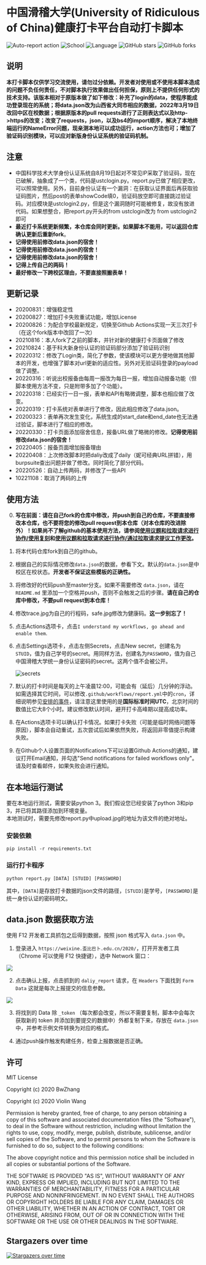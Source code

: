 # 中国滑稽大学(University of Ridiculous of China)健康打卡平台自动打卡脚本

![Auto-report action](https://github.com/Kobe972/USTC-ncov-AutoReport/workflows/Auto-report%20action/badge.svg?branch=main)
![School](https://img.shields.io/badge/School-URC-blue.svg)
![Language](https://img.shields.io/badge/language-Python3-yellow.svg)
![GitHub stars](https://img.shields.io/github/stars/Kobe972/USTC-ncov-AutoReport)
![GitHub forks](https://img.shields.io/github/forks/Kobe972/USTC-ncov-AutoReport)

## 说明 

**本打卡脚本仅供学习交流使用，请勿过分依赖。开发者对使用或不使用本脚本造成的问题不负任何责任，不对脚本执行效果做出任何担保，原则上不提供任何形式的技术支持。该版本相对于原版本做了如下修改：补充了login的data，使程序能成功登录现在的系统；将data.json改为山西省大同市相应的数据，2022年3月19日改回中区在校数据；根据原版本的pull requests进行了正则表达式以及http->https的改变；改变了requests，json，以及bs4的import顺序，解决了本地终端运行的NameError问题，现亲测本地可以成功运行，action方法也可；增加了验证码识别模块，可以应对新版身份认证系统的验证码机制。**

## 注意
* 中国科学技术大学身份认证系统自8月19日起对不常见IP采取了验证码，现在已破解，抽象成了一个类，代码是ustclogin.py。report.py已做了相应更改，可以照常使用。另外，目前身份认证有一个漏洞：在获取认证界面后再获取验证码图片，然后post的表单showCode填0，验证码放空即可直接跳过验证码。对应模块是ustclogin2.py，但是这个漏洞随时可能被修复，故没有放进代码。如果想整合，把report.py开头的from ustclogin改为 from ustclogin2即可
* **最近打卡系统更新频繁，本仓库会同时更新。如果脚本不能用，可以返回仓库确认更新后重新fork**。
* **记得使用前修改data.json的宿舍！**
* **记得使用前修改data.json的宿舍！**
* **记得使用前修改data.json的宿舍！**
* **记得上传自己的两码！**
* **最好修改一下跨校区理由，不要直接照搬表单！**

## 更新记录

- 20200831：增强稳定性
- 20200827：增加打卡失败重试功能，增加License
- 20200826：为配合学校最新规定，切换至Github Actions实现一天三次打卡（在这个fork版本中改回了一次）
- 20210816：本人fork了之前的脚本，并针对新的健康打卡页面做了修改
- 20210824：基于科大新身份认证的验证码部分添加了验证码识别
- 20220312：修改了Login类，简化了参数，使该模块可以更方便地做其他脚本的开发，也增强了脚本对url更新的适应性。另外对无验证码登录的payload做了调整。
- 20220316：听说出校报备由每周一报改为每日一报，增加自动报备功能（但脚本使用方法不变，只是附带多加了个功能）。
- 20220318：已经实行一日一报，表单和API有略微调整，脚本也相应做了改变。
- 20220319：打卡系统对表单进行了修改，因此相应修改了data.json。
- 20200323：表单再次发生变化，系统生成的start_date和end_date也无法通过验证，脚本进行了相应的修改。
- 20220330：打卡页面添加宿舍信息，报备URL做了略微的修改。**记得使用前修改data.json的宿舍！**
- 20220405：报备页面增加报备理由
- 20220408：上次修改脚本时把daliy改成了daily（妮可经典URL拼错），用burpsuite查出问题并做了修改。同时简化了部分代码。
- 20220526：自动上传两码，并修改了一些API
- 10221108：取消了两码的上传

## 使用方法

0. **写在前面：请在自己fork的仓库中修改，并push到自己的仓库，不要直接修改本仓库，也不要将您的修改pull request到本仓库（对本仓库的改进除外）！如果尚不了解github的基本使用方法，请参阅[使用议题和拉取请求进行协作/使用复刻](https://docs.github.com/cn/github/collaborating-with-issues-and-pull-requests/working-with-forks)和[使用议题和拉取请求进行协作/通过拉取请求提议工作更改](https://docs.github.com/cn/github/collaborating-with-issues-and-pull-requests/proposing-changes-to-your-work-with-pull-requests)。**

1. 将本代码仓库fork到自己的github。

2. 根据自己的实际情况修改`data.json`的数据，参看下文。默认的`data.json`是中校区在校状态。**开发者不保证这些模板的正确性。**

3. 将修改好的代码push至master分支。如果不需要修改 `data.json`，请在 `README.md` 里添加一个空格并push，否则不会触发之后的步骤。**请在自己的仓库中修改，不要pull request到本仓库！**
4. 修改trace.jpg为自己的行程码，safe.jpg修改为健康码。**这一步别忘了！**

5. 点击Actions选项卡，点击`I understand my workflows, go ahead and enable them`.

6. 点击Settings选项卡，点击左侧Secrets，点击New secret，创建名为`STUID`，值为自己学号的secret。用同样方法，创建名为`PASSWORD`，值为自己中国滑稽大学统一身份认证密码的secret。这两个值不会被公开。

   ![secrets](imgs/image-20200826215037042.png)

7. 默认的打卡时间是每天的上午凌晨12:00，可能会有（延后）几分钟的浮动。如需选择其它时间，可以修改`.github/workflows/report.yml`中的`cron`，详细说明参见[安排的事件](https://docs.github.com/cn/actions/reference/events-that-trigger-workflows#scheduled-events)，请注意这里使用的是**国际标准时间UTC**，北京时间的数值比它大8个小时。建议修改默认时间，避开打卡高峰期以提高成功率。

8. 在Actions选项卡可以确认打卡情况。如果打卡失败（可能是临时网络问题等原因），脚本会自动重试，五次尝试后如果依然失败，将返回非零值提示构建失败。

9. 在Github个人设置页面的Notifications下可以设置Github Actions的通知，建议打开Email通知，并勾选"Send notifications for failed workflows only"。请及时查看邮件，如果失败会进行通知。

## 在本地运行测试

要在本地运行测试，需要安装python 3。我们假设您已经安装了python 3和pip 3，并已将其路径添加到环境变量。  
本地测试时，需要先修改report.py中upload.jpg的地址为该文件的绝对地址。

### 安装依赖

```shell
pip install -r requirements.txt
```

### 运行打卡程序

```shell
python report.py [DATA] [STUID] [PASSWORD]
```
其中，`[DATA]`是存放打卡数据的json文件的路径，`[STUID]`是学号，`[PASSWORD]`是统一身份认证的密码明文。

## data.json 数据获取方法

使用 F12 开发者工具抓包之后得到数据，按照 json 格式写入 `data.json` 中。

1. 登录进入 `https://weixine.歪比巴卜.edu.cn/2020/`，打开开发者工具（Chrome 可以使用 F12 快捷键），选中 Network 窗口：

![](./imgs/1.png)

2. 点击确认上报，点击抓到的 `daliy_report` 请求，在 `Headers` 下面找到 `Form Data` 这就是每次上报提交的信息参数。

![](./imgs/2.png)

3. 将找到的 Data 除 `_token` （每次都会改变，所以不需要复制，脚本中会每次获取新的 token 并添加到要提交的数据中）外都复制下来，存放在 `data.json` 中，并参考示例文件转换为对应的格式。

4. 通过push操作触发构建任务，检查上报数据是否正确。

## 许可

MIT License

Copyright (c) 2020 BwZhang

Copyright (c) 2020 Violin Wang

Permission is hereby granted, free of charge, to any person obtaining a copy
of this software and associated documentation files (the "Software"), to deal
in the Software without restriction, including without limitation the rights
to use, copy, modify, merge, publish, distribute, sublicense, and/or sell
copies of the Software, and to permit persons to whom the Software is
furnished to do so, subject to the following conditions:

The above copyright notice and this permission notice shall be included in all
copies or substantial portions of the Software.

THE SOFTWARE IS PROVIDED "AS IS", WITHOUT WARRANTY OF ANY KIND, EXPRESS OR
IMPLIED, INCLUDING BUT NOT LIMITED TO THE WARRANTIES OF MERCHANTABILITY,
FITNESS FOR A PARTICULAR PURPOSE AND NONINFRINGEMENT. IN NO EVENT SHALL THE
AUTHORS OR COPYRIGHT HOLDERS BE LIABLE FOR ANY CLAIM, DAMAGES OR OTHER
LIABILITY, WHETHER IN AN ACTION OF CONTRACT, TORT OR OTHERWISE, ARISING FROM,
OUT OF OR IN CONNECTION WITH THE SOFTWARE OR THE USE OR OTHER DEALINGS IN THE
SOFTWARE.


## Stargazers over time
[![Stargazers over time](https://starchart.cc/Kobe972/USTC-ncov-AutoReport.svg)](https://starchart.cc/Kobe972/USTC-ncov-AutoReport)
